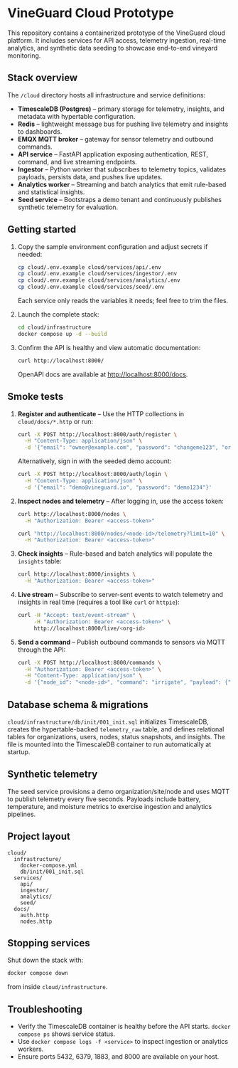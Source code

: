 # VineGuard Cloud Prototype

This repository contains a containerized prototype of the VineGuard cloud platform. It includes services for API access, telemetry ingestion, real-time analytics, and synthetic data seeding to showcase end-to-end vineyard monitoring.

## Stack overview

The `/cloud` directory hosts all infrastructure and service definitions:

- **TimescaleDB (Postgres)** – primary storage for telemetry, insights, and metadata with hypertable configuration.
- **Redis** – lightweight message bus for pushing live telemetry and insights to dashboards.
- **EMQX MQTT broker** – gateway for sensor telemetry and outbound commands.
- **API service** – FastAPI application exposing authentication, REST, command, and live streaming endpoints.
- **Ingestor** – Python worker that subscribes to telemetry topics, validates payloads, persists data, and pushes live updates.
- **Analytics worker** – Streaming and batch analytics that emit rule-based and statistical insights.
- **Seed service** – Bootstraps a demo tenant and continuously publishes synthetic telemetry for evaluation.

## Getting started

1. Copy the sample environment configuration and adjust secrets if needed:
   ```bash
   cp cloud/.env.example cloud/services/api/.env
   cp cloud/.env.example cloud/services/ingestor/.env
   cp cloud/.env.example cloud/services/analytics/.env
   cp cloud/.env.example cloud/services/seed/.env
   ```
   Each service only reads the variables it needs; feel free to trim the files.

2. Launch the complete stack:
   ```bash
   cd cloud/infrastructure
   docker compose up -d --build
   ```

3. Confirm the API is healthy and view automatic documentation:
   ```bash
   curl http://localhost:8000/
   ```
   OpenAPI docs are available at [http://localhost:8000/docs](http://localhost:8000/docs).

## Smoke tests

1. **Register and authenticate** – Use the HTTP collections in `cloud/docs/*.http` or run:
   ```bash
   curl -X POST http://localhost:8000/auth/register \
     -H "Content-Type: application/json" \
     -d '{"email": "owner@example.com", "password": "changeme123", "org_name": "Orchard"}'
   ```
   Alternatively, sign in with the seeded demo account:
   ```bash
   curl -X POST http://localhost:8000/auth/login \
     -H "Content-Type: application/json" \
     -d '{"email": "demo@vineguard.io", "password": "demo1234"}'
   ```

2. **Inspect nodes and telemetry** – After logging in, use the access token:
   ```bash
   curl http://localhost:8000/nodes \
     -H "Authorization: Bearer <access-token>"

   curl "http://localhost:8000/nodes/<node-id>/telemetry?limit=10" \
     -H "Authorization: Bearer <access-token>"
   ```

3. **Check insights** – Rule-based and batch analytics will populate the `insights` table:
   ```bash
   curl http://localhost:8000/insights \
     -H "Authorization: Bearer <access-token>"
   ```

4. **Live stream** – Subscribe to server-sent events to watch telemetry and insights in real time (requires a tool like `curl` or `httpie`):
   ```bash
   curl -H "Accept: text/event-stream" \
        -H "Authorization: Bearer <access-token>" \
        http://localhost:8000/live/<org-id>
   ```

5. **Send a command** – Publish outbound commands to sensors via MQTT through the API:
   ```bash
   curl -X POST http://localhost:8000/commands \
     -H "Authorization: Bearer <access-token>" \
     -H "Content-Type: application/json" \
     -d '{"node_id": "<node-id>", "command": "irrigate", "payload": {"duration_minutes": 10}}'
   ```

## Database schema & migrations

`cloud/infrastructure/db/init/001_init.sql` initializes TimescaleDB, creates the hypertable-backed `telemetry_raw` table, and defines relational tables for organizations, users, nodes, status snapshots, and insights. The file is mounted into the TimescaleDB container to run automatically at startup.

## Synthetic telemetry

The seed service provisions a demo organization/site/node and uses MQTT to publish telemetry every five seconds. Payloads include battery, temperature, and moisture metrics to exercise ingestion and analytics pipelines.

## Project layout

```
cloud/
  infrastructure/
    docker-compose.yml
    db/init/001_init.sql
  services/
    api/
    ingestor/
    analytics/
    seed/
  docs/
    auth.http
    nodes.http
```

## Stopping services

Shut down the stack with:
```bash
docker compose down
```
from inside `cloud/infrastructure`.

## Troubleshooting

- Verify the TimescaleDB container is healthy before the API starts. `docker compose ps` shows service status.
- Use `docker compose logs -f <service>` to inspect ingestion or analytics workers.
- Ensure ports 5432, 6379, 1883, and 8000 are available on your host.
